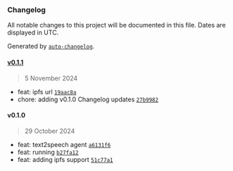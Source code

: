 ### Changelog

All notable changes to this project will be documented in this file. Dates are displayed in UTC.

Generated by [`auto-changelog`](https://github.com/CookPete/auto-changelog).

#### [v0.1.1](https://github.com/nevermined-io/agent-speech2text-js/compare/v0.1.0...v0.1.1)

> 5 November 2024

- feat: ipfs url [`19aac8a`](https://github.com/nevermined-io/agent-speech2text-js/commit/19aac8a0abad0be4b34429ef55cd8c0da498e59d)
- chore: adding v0.1.0 Changelog updates [`27b9982`](https://github.com/nevermined-io/agent-speech2text-js/commit/27b9982d2c48cc823c432b9d77cce0fbb6b3914a)

#### v0.1.0

> 29 October 2024

- feat: text2speech agent [`a6131f6`](https://github.com/nevermined-io/agent-speech2text-js/commit/a6131f641663fd7df7e1e2fce0b305e5192455de)
- feat: running [`b27fa12`](https://github.com/nevermined-io/agent-speech2text-js/commit/b27fa1250e1c901ddceae7076eabe152125baec8)
- feat: adding ipfs support [`51c77a1`](https://github.com/nevermined-io/agent-speech2text-js/commit/51c77a17dcce5235db5af7302a268fbe2bc9be0b)
